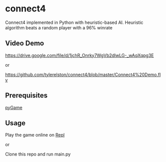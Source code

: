 # connect4
Connect4 implemented in Python with heuristic-based AI.
Heuristic algorithm beats a random player with a 96% winrate

## Video Demo
https://drive.google.com/file/d/1jchR_Onrky7WgVb2dlwLG-_wAqXqpg3E

or

https://github.com/tylerelston/connect4/blob/master/Connect4%20Demo.flv


## Prerequisites

[pyGame](https://www.pygame.org/download.shtml)

## Usage

Play the game online on [Repl](https://repl.it/@tylerelston/Connect4)

or

Clone this repo and run main.py
